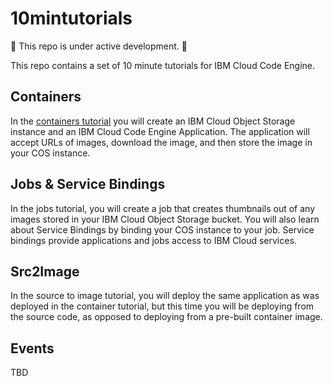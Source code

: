 # 10mintutorials

:construction: This repo is under active development. :construction:

This repo contains a set of 10 minute tutorials for IBM Cloud Code Engine. 

## Containers
In the [containers tutorial](container/README.md) you will create an IBM Cloud Object Storage instance and an IBM Cloud Code Engine Application. The application will accept URLs of images, download the image, and then store the image in your COS instance.

## Jobs & Service Bindings
In the jobs tutorial, you will create a job that creates thumbnails out of any images stored in your IBM Cloud Object Storage bucket. You will also learn about Service Bindings by binding your COS instance to your job. Service bindings provide applications and jobs access to IBM Cloud services.


## Src2Image
In the source to image tutorial, you will deploy the same application as was deployed in the container tutorial, but this time you will be deploying from the source code, as opposed to deploying from a pre-built container image.

## Events
TBD
